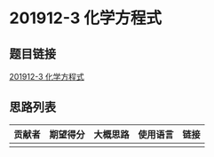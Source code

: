 # 201912-3 化学方程式

## 题目链接

[201912-3 化学方程式](http://118.190.20.162/view.page?gpid=T98)

## 思路列表

| 贡献者 | 期望得分 | 大概思路 | 使用语言 | 链接 |
| :-: | :-: | :-: | :-: | :-: | 
|  |  |  |  |  |
